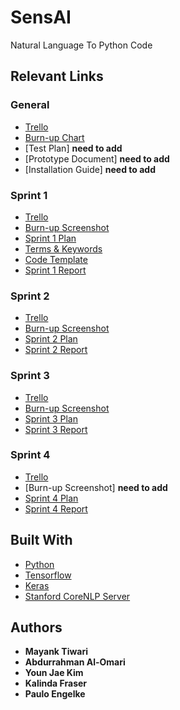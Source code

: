# SensAI

Natural Language To Python Code

## Relevant Links
### General
* [Trello](https://trello.com/sensai2/)
* [Burn-up Chart](https://docs.google.com/spreadsheets/d/1-no5jMAPhYckbld5VY1-CxRp45zfUTDW2MIIGRBSKGo/edit?usp=sharing)
* [Test Plan] **need to add**
* [Prototype Document] **need to add**
* [Installation Guide] **need to add**

### Sprint 1
* [Trello](https://trello.com/b/6yXcGGpN/sensai-sprint-1)
* [Burn-up  Screenshot](https://i.imgur.com/hvjOuwp.png)
* [Sprint 1 Plan](https://docs.google.com/document/d/1sLTQE-rI-_qxJNKBSWVPxF7cRm3oifGqMlpOAyrX8u8/edit)
* [Terms & Keywords](https://docs.google.com/document/d/1Ah3AqQb36oCrMr_54uC-JOIczbBZ8lTv_LNd5vcvINk/edit?usp=sharing)
* [Code Template](https://docs.google.com/document/d/13JOIHOeOXtfOXS8392akKrNsgpYufnCAihDSd9LW2Ys/edit?usp=sharing)
* [Sprint 1 Report](https://docs.google.com/document/d/1Ea1ecsBcdVsKYR34MjuxlErfJHIzPC3oWbQ7KMjYHP0/edit)

### Sprint 2
* [Trello](https://trello.com/b/1esOdR71/sensai-sprint-2)
* [Burn-up Screenshot](https://i.imgur.com/42ojZwS.png)
* [Sprint 2 Plan](https://docs.google.com/document/d/1aL8AUe_HQZ2c0UczG3pkW76Pl1PnJ2HBX32Y9nx-WmY/edit)
* [Sprint 2 Report](https://docs.google.com/document/d/15ccOsTAzRa2vY6o-q0IodE00yRj1Vm42Mo7kZp2fSUU/edit)

### Sprint 3
* [Trello](https://trello.com/b/JBnAKGZq/sensai-sprint-3)
* [Burn-up Screenshot](https://i.imgur.com/ljOrO9W.png)
* [Sprint 3 Plan](https://docs.google.com/document/d/1zH1EohfEB4GRL9fVTApgNAI5k_VZOzpy766LPRkEpiw/edit?usp=sharing)
* [Sprint 3 Report](https://docs.google.com/document/d/1NB3cZClAcjdDBIRZ8BAmIrD0s8M51vtX-2x83EcgN5g/edit)

### Sprint 4
* [Trello](https://trello.com/b/rMrqLKJU/sensai-sprint-4)
* [Burn-up Screenshot] **need to add**
* [Sprint 4 Plan](https://docs.google.com/document/d/1F5rbYP57I-tDSCW2GowMNcaH99ioAl8CStz3iqhm10c/edit)
* [Sprint 4 Report](https://docs.google.com/document/d/1FZqNVcip5C8NA6KsIHgUX5CgzUAgSgF8eyrp2kkUmvI/edit)

## Built With

* [Python](https://www.python.org/)
* [Tensorflow](https://www.tensorflow.org/)
* [Keras](https://keras.io/)
* [Stanford CoreNLP Server](https://stanfordnlp.github.io/CoreNLP/corenlp-server.html)

## Authors

* **Mayank Tiwari**
* **Abdurrahman Al-Omari**
* **Youn Jae Kim**
* **Kalinda Fraser**
* **Paulo Engelke**

